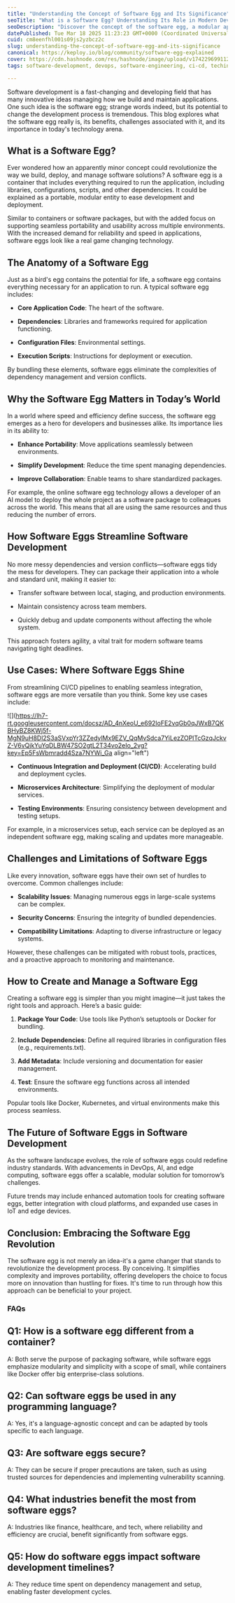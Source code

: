 ```yaml
---
title: "Understanding the Concept of Software Egg and Its Significance"
seoTitle: "What is a Software Egg? Understanding Its Role in Modern Development"
seoDescription: "Discover the concept of the software egg, a modular approach to packaging applications. Learn how it simplifies development, enhances portability."
datePublished: Tue Mar 18 2025 11:23:23 GMT+0000 (Coordinated Universal Time)
cuid: cm8eenfhl001s09js2yzbcz2c
slug: understanding-the-concept-of-software-egg-and-its-significance
canonical: https://keploy.io/blog/community/software-egg-explained
cover: https://cdn.hashnode.com/res/hashnode/image/upload/v1742296991129/3bb7dfe7-7f05-427c-b2df-e5274e4625ee.png
tags: software-development, devops, software-engineering, ci-cd, techinnovation

---
```


Software development is a fast-changing and developing field that has many innovative ideas managing how we build and maintain applications. One such idea is the software egg; strange words indeed, but its potential to change the development process is tremendous. This blog explores what the software egg really is, its benefits, challenges associated with it, and its importance in today's technology arena.

## **What is a Software Egg?**

Ever wondered how an apparently minor concept could revolutionize the way we build, deploy, and manage software solutions? A software egg is a container that includes everything required to run the application, including libraries, configurations, scripts, and other dependencies. It could be explained as a portable, modular entity to ease development and deployment.

Similar to containers or software packages, but with the added focus on supporting seamless portability and usability across multiple environments. With the increased demand for reliability and speed in applications, software eggs look like a real game changing technology.

## **The Anatomy of a Software Egg**

Just as a bird's egg contains the potential for life, a software egg contains everything necessary for an application to run. A typical software egg includes:

* **Core Application Code**: The heart of the software.
    
* **Dependencies**: Libraries and frameworks required for application functioning.
    
* **Configuration Files**: Environmental settings.
    
* **Execution Scripts**: Instructions for deployment or execution.
    

By bundling these elements, software eggs eliminate the complexities of dependency management and version conflicts.

## **Why the Software Egg Matters in Today’s World**

In a world where speed and efficiency define success, the software egg emerges as a hero for developers and businesses alike. Its importance lies in its ability to:

* **Enhance Portability**: Move applications seamlessly between environments.
    
* **Simplify Development**: Reduce the time spent managing dependencies.
    
* **Improve Collaboration**: Enable teams to share standardized packages.
    

For example, the online software egg technology allows a developer of an AI model to deploy the whole project as a software package to colleagues across the world. This means that all are using the same resources and thus reducing the number of errors.

## **How Software Eggs Streamline Software Development**

No more messy dependencies and version conflicts—software eggs tidy the mess for developers. They can package their application into a whole and standard unit, making it easier to:

* Transfer software between local, staging, and production environments.
    
* Maintain consistency across team members.
    
* Quickly debug and update components without affecting the whole system.
    

This approach fosters agility, a vital trait for modern software teams navigating tight deadlines.

## **Use Cases: Where Software Eggs Shine**

From streamlining CI/CD pipelines to enabling seamless integration, software eggs are more versatile than you think. Some key use cases include:

![](https://lh7-rt.googleusercontent.com/docsz/AD_4nXeoU_e692loFE2vqGb0qJWxB7QKBHyBZ8KWj5f-MgN9uH8Dl2S3aSVxpYr3ZZedylMx9EZV_QqMvSdca7YiLezZOPlTcGzqJckvZ-V6vQjkYuYqDLBW47SO2gtL2T34vo2eIo_2vg?key=Ep5FsWbmradd4Sza7NYWi_Ga align="left")

* **Continuous Integration and Deployment (CI/CD)**: Accelerating build and deployment cycles.
    
* **Microservices Architecture**: Simplifying the deployment of modular services.
    

* **Testing Environments**: Ensuring consistency between development and testing setups.
    

For example, in a microservices setup, each service can be deployed as an independent software egg, making scaling and updates more manageable.

## **Challenges and Limitations of Software Eggs**

Like every innovation, software eggs have their own set of hurdles to overcome. Common challenges include:

* **Scalability Issues**: Managing numerous eggs in large-scale systems can be complex.
    
* **Security Concerns**: Ensuring the integrity of bundled dependencies.
    
* **Compatibility Limitations**: Adapting to diverse infrastructure or legacy systems.
    

However, these challenges can be mitigated with robust tools, practices, and a proactive approach to monitoring and maintenance.

## **How to Create and Manage a Software Egg**

Creating a software egg is simpler than you might imagine—it just takes the right tools and approach. Here’s a basic guide:

1. **Package Your Code**: Use tools like Python’s setuptools or Docker for bundling.
    
2. **Include Dependencies**: Define all required libraries in configuration files (e.g., requirements.txt).
    
3. **Add Metadata**: Include versioning and documentation for easier management.
    
4. **Test**: Ensure the software egg functions across all intended environments.
    

Popular tools like Docker, Kubernetes, and virtual environments make this process seamless.

## **The Future of Software Eggs in Software Development**

As the software landscape evolves, the role of software eggs could redefine industry standards. With advancements in DevOps, AI, and edge computing, software eggs offer a scalable, modular solution for tomorrow’s challenges.

Future trends may include enhanced automation tools for creating software eggs, better integration with cloud platforms, and expanded use cases in IoT and edge devices.

## **Conclusion: Embracing the Software Egg Revolution**

The software egg is not merely an idea-it's a game changer that stands to revolutionize the development process. By conceiving. It simplifies complexity and improves portability, offering developers the choice to focus more on innovation than hustling for fixes. It's time to run through how this approach can be beneficial to your project.

### **FAQs**

## **Q1: How is a software egg different from a container?**

A: Both serve the purpose of packaging software, while software eggs emphasize modularity and simplicity with a scope of small, while containers like Docker offer big enterprise-class solutions.

## **Q2: Can software eggs be used in any programming language?**

A: Yes, it's a language-agnostic concept and can be adapted by tools specific to each language.

## **Q3: Are software eggs secure?**

A: They can be secure if proper precautions are taken, such as using trusted sources for dependencies and implementing vulnerability scanning.

## **Q4: What industries benefit the most from software eggs?**

A: Industries like finance, healthcare, and tech, where reliability and efficiency are crucial, benefit significantly from software eggs.

## **Q5: How do software eggs impact software development timelines?**

A: They reduce time spent on dependency management and setup, enabling faster development cycles.